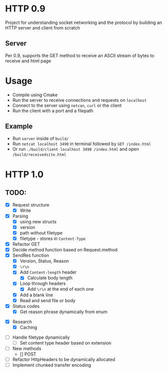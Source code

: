 # HTTP 0.9
Project for understanding socket networking and the protocol by building an HTTP server and client from scratch
## Server
Per 0.9, supports the GET method to receive an ASCII stream of bytes to receive and html page
# Usage
* Compile using Cmake
* Run the server to receive connections and requests on `localhost`
* Connect to the server using `netcan`, `curl` or the client
* Run the client with a port and a filepath 
## Example
* Run `server` inside of `build/`
* Run `netcat localhost 3490` in terminal followed by `GET /index.html`
* Or run `./build/client localhost 3490 /index.html` and open `/build/receivedsite.html`

# HTTP 1.0
## TODO:

* [x] Request structure
	* [x] Write
* [x] Parsing
	* [x] using new structs
	* [x] version
	* [x] path without filetype
	* [x] filetype - stores in `Content-Type`
* [x] Refactor GET
* [x] Decide method function based on Request.method
* [x] SendRes function
     * [x] Version, Status, Reason
     * [x] `\r\n`
     * [x] Add `Content-length` header 
          * [x] Calculate body length
     * [x] Loop through headers
          * [x] Add `\r\n` at the end of each one
     * [x] Add a blank line
     * [x] Read and send file or body
* [x] Status codes
	* [x] Get reason phrase dynamically from enum
- [x] Research 
	- [x] Caching
* [ ] Handle filetype dynamically
     * [ ] Set content type header based on extension
* [ ] New methods
	* [] POST
* [ ] Refactor HttpHeaders to be dynamically allocated
* [ ] Implement chunked transfer encoding
